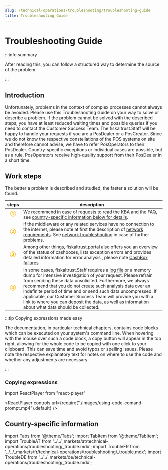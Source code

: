 ```yaml
---
slug: /technical-operations/troubleshooting/troubleshooting-guide
title: Troubleshooting Guide
---
```


# Troubleshooting Guide

:::info summary

After reading this, you can follow a structured way to determine the source of the problem.

:::

## Introduction

Unfortunately, problems in the context of complex processes cannot always be avoided. Please use this Troubleshooting Guide on your way to solve or describe a problem. If the problem cannot be solved with the described steps, you have at least reduced waiting times and possible queries if you need to contact the Customer Success Team.
The fiskaltrust.Staff will be happy to handle your requests if you are a PosDealer or a PosCreator. Since we do not know the respective constellations of the POS systems on site and therefore cannot advise, we have to refer PosOperators to their PosDealer. Country-specific exceptions or individual cases are possible, but as a rule, PosOperators receive high-quality support from their PosDealer in a short time.

## Work steps

The better a problem is described and studied, the faster a solution will be found.

| steps | description                                                                                                                |
|:----------------------:|-------------------------------------------------------------------------------------------------------------------------------------|
|![Number 1](../../images/Numbers/circle-1o.png) |We recommend in case of requests to read the KBA and the FAQ, see [country-specific information below for details](./troubleshooting-guide.md#country-specific-information). |
|![Number 2](../../images/Numbers/circle-2o.png) |If the middleware or any related services have no connection to the internet, please note at first the description of [network requirements](../../technical-operations/middleware/network-requirements). See [network troubleshooting](../../technical-operations/troubleshooting/network-troubleshooting) in case of further problems.   |
|![Number 3](../../images/Numbers/circle-3o.png) |Among other things, fiskaltrust.portal also offers you an overview of the status of cashboxes, lists exception errors and provides detailed information for error analysis , please note [CashBox failures](../troubleshooting/cashbox-failures.md) |
|![Number 4](../../images/Numbers/circle-4o.png) |In some cases, fiskaltrust.Staff requires a [log file](../../technical-operations/middleware/logging) or a memory dump for intensive investigation of your request. Please refrain from sending these data unsolicited. Furthermore, we always recommend that you do not create such analysis data over an indefinite period of time and or send such data uncompressed. If applicable, our Customer Success Team will provide you with a link to where you can deposit the data, as well as information about what data should be collected. |

:::tip Copying expressions made easy

The documentation, in particular technical chapters, contains code blocks which can be executed on your system's command line. When hovering with the mouse over such a code block, a copy button will appear in the top right, allowing for the whole code to be copied with one click to your clipboard. This can save time and avoid typos or spelling issues. Please note the respective explanatory text for notes on where to use the code and whether any adjustments are necessary.

:::

### Copying expressions
import ReactPlayer from "react-player"

<ReactPlayer controls url={require("./images/using-code-comand-prompt.mp4").default} /><br />

## Country-specific information

import Tabs from '@theme/Tabs';
import TabItem from '@theme/TabItem';
import TroubleAT from '../../_markets/at/technical-operations/troubleshooting/_trouble.mdx';
import TroubleFR from '../../_markets/fr/technical-operations/troubleshooting/_trouble.mdx';
import TroubleDE from '../../_markets/de/technical-operations/troubleshooting/_trouble.mdx';

<Tabs groupId="market">

  <TabItem value="AT" label="Austria">
    <TroubleAT />
  </TabItem>

  <TabItem value="FR" label="France">
    <TroubleFR />
  </TabItem>

  <TabItem value="DE" label="Germany">
    <TroubleDE />
  </TabItem>

</Tabs>